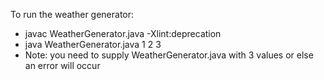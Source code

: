To run the weather generator: 
* javac WeatherGenerator.java -Xlint:deprecation
* java WeatherGenerator.java 1 2 3
* Note: you need to supply WeatherGenerator.java with 3 values or else an error will occur
